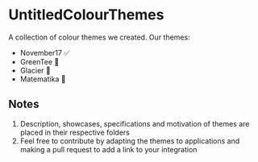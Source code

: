 # UntitledColourThemes
A collection of colour themes we created. Our themes:
- November17 ✅
- GreenTee 🚧
- Glacier 🚧
- Matematika 🚧
## Notes
1. Description, showcases, specifications and motivation of themes are placed in their respective folders
2. Feel free to contribute by adapting the themes to applications and making a pull request to add a link to your integration

